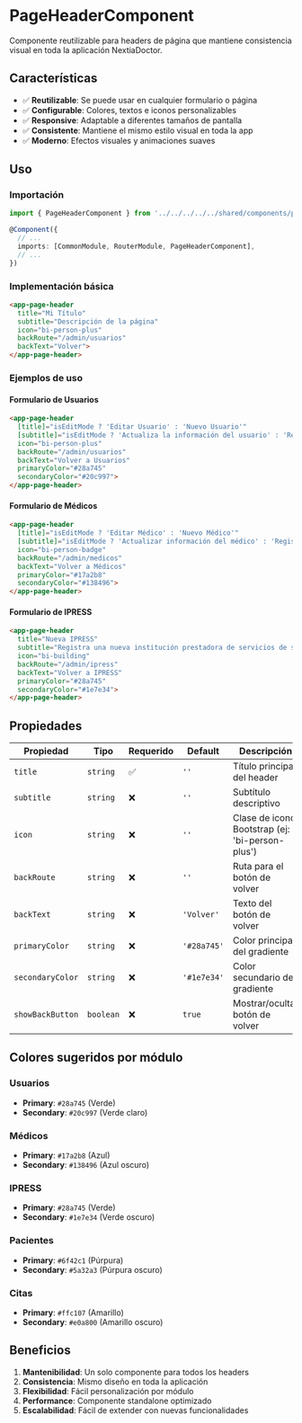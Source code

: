 # PageHeaderComponent

Componente reutilizable para headers de página que mantiene consistencia visual en toda la aplicación NextiaDoctor.

## Características

- ✅ **Reutilizable**: Se puede usar en cualquier formulario o página
- ✅ **Configurable**: Colores, textos e iconos personalizables
- ✅ **Responsive**: Adaptable a diferentes tamaños de pantalla
- ✅ **Consistente**: Mantiene el mismo estilo visual en toda la app
- ✅ **Moderno**: Efectos visuales y animaciones suaves

## Uso

### Importación

```typescript
import { PageHeaderComponent } from '../../../../../shared/components/page-header/page-header.component';

@Component({
  // ...
  imports: [CommonModule, RouterModule, PageHeaderComponent],
  // ...
})
```

### Implementación básica

```html
<app-page-header
  title="Mi Título"
  subtitle="Descripción de la página"
  icon="bi-person-plus"
  backRoute="/admin/usuarios"
  backText="Volver">
</app-page-header>
```

### Ejemplos de uso

#### Formulario de Usuarios
```html
<app-page-header
  [title]="isEditMode ? 'Editar Usuario' : 'Nuevo Usuario'"
  [subtitle]="isEditMode ? 'Actualiza la información del usuario' : 'Registra un nuevo usuario'"
  icon="bi-person-plus"
  backRoute="/admin/usuarios"
  backText="Volver a Usuarios"
  primaryColor="#28a745"
  secondaryColor="#20c997">
</app-page-header>
```

#### Formulario de Médicos
```html
<app-page-header
  [title]="isEditMode ? 'Editar Médico' : 'Nuevo Médico'"
  [subtitle]="isEditMode ? 'Actualizar información del médico' : 'Registrar nuevo médico'"
  icon="bi-person-badge"
  backRoute="/admin/medicos"
  backText="Volver a Médicos"
  primaryColor="#17a2b8"
  secondaryColor="#138496">
</app-page-header>
```

#### Formulario de IPRESS
```html
<app-page-header
  title="Nueva IPRESS"
  subtitle="Registra una nueva institución prestadora de servicios de salud"
  icon="bi-building"
  backRoute="/admin/ipress"
  backText="Volver a IPRESS"
  primaryColor="#28a745"
  secondaryColor="#1e7e34">
</app-page-header>
```

## Propiedades

| Propiedad | Tipo | Requerido | Default | Descripción |
|-----------|------|-----------|---------|-------------|
| `title` | `string` | ✅ | `''` | Título principal del header |
| `subtitle` | `string` | ❌ | `''` | Subtítulo descriptivo |
| `icon` | `string` | ❌ | `''` | Clase de icono Bootstrap (ej: 'bi-person-plus') |
| `backRoute` | `string` | ❌ | `''` | Ruta para el botón de volver |
| `backText` | `string` | ❌ | `'Volver'` | Texto del botón de volver |
| `primaryColor` | `string` | ❌ | `'#28a745'` | Color principal del gradiente |
| `secondaryColor` | `string` | ❌ | `'#1e7e34'` | Color secundario del gradiente |
| `showBackButton` | `boolean` | ❌ | `true` | Mostrar/ocultar botón de volver |

## Colores sugeridos por módulo

### Usuarios
- **Primary**: `#28a745` (Verde)
- **Secondary**: `#20c997` (Verde claro)

### Médicos
- **Primary**: `#17a2b8` (Azul)
- **Secondary**: `#138496` (Azul oscuro)

### IPRESS
- **Primary**: `#28a745` (Verde)
- **Secondary**: `#1e7e34` (Verde oscuro)

### Pacientes
- **Primary**: `#6f42c1` (Púrpura)
- **Secondary**: `#5a32a3` (Púrpura oscuro)

### Citas
- **Primary**: `#ffc107` (Amarillo)
- **Secondary**: `#e0a800` (Amarillo oscuro)

## Beneficios

1. **Mantenibilidad**: Un solo componente para todos los headers
2. **Consistencia**: Mismo diseño en toda la aplicación
3. **Flexibilidad**: Fácil personalización por módulo
4. **Performance**: Componente standalone optimizado
5. **Escalabilidad**: Fácil de extender con nuevas funcionalidades